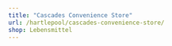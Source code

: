 ```yaml
---
title: "Cascades Convenience Store"
url: /hartlepool/cascades-convenience-store/
shop: Lebensmittel
---
```

